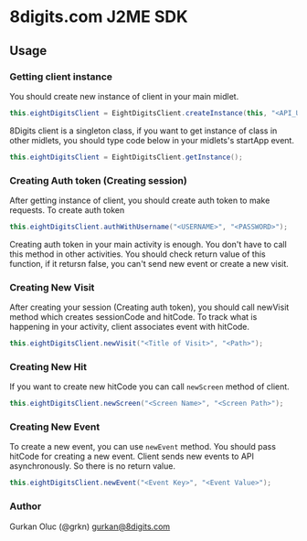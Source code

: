 # 8digits.com J2ME SDK

## Usage

### Getting client instance
You should create new instance of client in your main midlet.

```java
this.eightDigitsClient = EightDigitsClient.createInstance(this, "<API_URL>", "<TRACKING_URL>");
```

8Digits client is a singleton class, if you want to get instance of class in other midlets, you should type code below in your midlets's startApp event.

```java
this.eightDigitsClient = EightDigitsClient.getInstance();
```

### Creating Auth token (Creating session)
After getting instance of client, you should create auth token to make requests. To create auth token

```java
this.eightDigitsClient.authWithUsername("<USERNAME>", "<PASSWORD>");
```

Creating auth token in your main activity is enough. You don't have to call this method in other activities. You should check return value of this function, if it retursn false, you can't send new event or create a new visit.

### Creating New Visit
After creating your session (Creating auth token), you should call newVisit method which creates sessionCode and hitCode. To track what is happening in your activity, client associates event with hitCode.

```java
this.eightDigitsClient.newVisit("<Title of Visit>", "<Path>");
```

### Creating New Hit
If you want to create new hitCode you can call ```newScreen``` method of client.

```java
this.eightDigitsClient.newScreen("<Screen Name>", "<Screen Path>");
```

### Creating New Event
To create a new event, you can use ```newEvent``` method. You should pass hitCode for creating a new event. Client sends new events to
API asynchronously. So there is no return value.

```java
this.eightDigitsClient.newEvent("<Event Key>", "<Event Value>");
```

### Author

Gurkan Oluc (@grkn) <gurkan@8digits.com>






